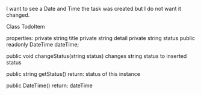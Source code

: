 I want to see a Date and Time the task was created but I do not want it changed.   

Class TodoItem

properties:
private string title
private string detail
private string status
public readonly DateTime dateTime;

public void changeStatus(string status)
changes string status to inserted status

public string getStatus()
return: status of this instance

public DateTime()
return: dateTime